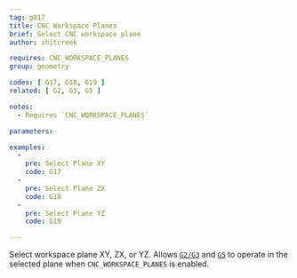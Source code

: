 ```yaml
---
tag: g017
title: CNC Workspace Planes
brief: Select CNC workspace plane
author: shitcreek

requires: CNC_WORKSPACE_PLANES
group: geometry

codes: [ G17, G18, G19 ]
related: [ G2, G3, G5 ]

notes:
  - Requires `CNC_WORKSPACE_PLANES`

parameters:

examples:
  -
    pre: Select Plane XY
    code: G17
  -
    pre: Select Plane ZX
    code: G18
  -
    pre: Select Plane YZ
    code: G19

---
```


Select workspace plane XY, ZX, or YZ. Allows [`G2/G3`](/docs/gcode/G002-G003.html) and [`G5`](/docs/gcode/G005.html) to operate in the selected plane when `CNC_WORKSPACE_PLANES` is enabled.
